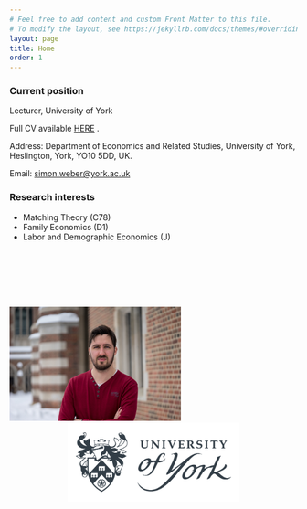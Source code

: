 ```yaml
---
# Feel free to add content and custom Front Matter to this file.
# To modify the layout, see https://jekyllrb.com/docs/themes/#overriding-theme-defaults
layout: page
title: Home
order: 1
---
```



### Current position
Lecturer, University of York

Full CV available [HERE](https://www.dropbox.com/s/qjvrt75flyml7pd/CV_WeberSimon.pdf?dl=0) .

Address: Department of Economics and Related Studies, University of York, Heslington, York, YO10 5DD, UK.

Email: simon.weber@york.ac.uk

### Research interests
- Matching Theory (C78)
- Family Economics (D1)
- Labor and Demographic Economics (J)

<p align="middle" >
<img src="/images/20180211-DSC07100.jpg" width="300">
<img height="300" hspace="100">
<img src="/images/universityofyork.png" width="300">
</p>



<!---
![profile](/images/20180211-DSC07100.jpg "title")
<img width="200" height="200"src="https://github.com/webersimon/webersimon.github.io/blob/bafd7f0089c505117e7baa97c11bf843e4d9e598/images/20180211-DSC07100.jpg"/>
--->


